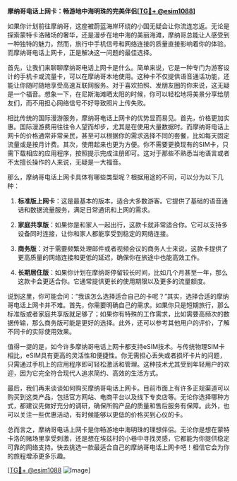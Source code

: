 **摩纳哥电话上网卡：畅游地中海明珠的完美伴侣[[TG💪+ @esim1088](https://t.me/s/esim1088)]**

如果你计划前往摩纳哥，这座被蔚蓝海岸环绕的小国无疑会让你流连忘返。无论是探索蒙特卡洛赌场的奢华，还是漫步在地中海的美丽海滩，摩纳哥总能让人感受到一种独特的魅力。然而，旅行中手机信号和网络连接的质量直接影响着你的体验。而摩纳哥电话上网卡，正是解决这一问题的最佳选择。

首先，让我们来聊聊摩纳哥电话上网卡是什么。简单来说，它是一种专门为游客设计的手机卡或流量卡，可以在摩纳哥本地使用。这种卡不仅提供语音通话功能，还能让你随时随地享受高速互联网服务。对于喜欢拍照、发朋友圈的你来说，这无疑是一个福音。想象一下，在尼斯海滩晒太阳的时候，你可以轻松地将美景分享给朋友们，而不用担心网络信号不好导致照片上传失败。

相比传统的国际漫游服务，摩纳哥电话上网卡的优势显而易见。首先，价格更加实惠。国际漫游费用往往令人望而却步，尤其是在使用大量数据时。而摩纳哥电话上网卡的价格通常非常亲民，甚至可以根据你的需求选择不同的套餐，比如每天固定流量或是按月计费。其次，使用起来也更为方便。你不需要更换现有的SIM卡，只需下载相应的应用程序，按照提示完成注册即可。这对于那些不熟悉当地语言或者不太擅长操作的人来说，无疑是一大福音。

那么，摩纳哥电话上网卡具体有哪些类型呢？根据用途的不同，可以分为以下几种：

1. **标准版上网卡**：这是最基本的版本，适合大多数游客。它提供了基础的语音通话和数据流量服务，满足日常通讯和上网的需求。
   
2. **家庭共享版**：如果你是和家人一起出行，这款卡就非常适合你。它可以支持多设备同时连接，让你和家人都能享受到稳定的网络连接。

3. **商务版**：对于需要频繁处理邮件或者视频会议的商务人士来说，这款卡提供了更高质量的网络连接和更低的延迟，确保你在旅途中也能高效工作。

4. **长期居住版**：如果你计划在摩纳哥停留较长时间，比如几个月甚至一年，那么这款卡会更适合你。它通常提供更长的使用期限以及更多的流量额度。

说到这里，你可能会问：“我该怎么选择适合自己的卡呢？”其实，选择合适的摩纳哥电话上网卡并不难。首先，你需要明确自己的需求。如果你只是短期旅行，那么标准版或者家庭共享版就足够了；如果你有特殊的工作需求，比如需要高频次的数据传输，那么商务版可能是更好的选择。此外，还可以参考其他用户的评价，了解不同卡的实际使用效果。

值得一提的是，如今许多摩纳哥电话上网卡都支持eSIM技术。与传统物理SIM卡相比，eSIM具有更高的灵活性和便捷性。你无需担心丢失或者损坏卡片的问题，只需通过手机上的应用程序即可轻松激活和管理。这种技术尤其受到年轻用户的欢迎，因为它完全符合现代人追求简约、高效的生活方式。

最后，我们再来谈谈如何购买摩纳哥电话上网卡。目前市面上有许多正规渠道可以购买到这类产品，包括官方网站、电商平台以及线下专卖店等。无论你选择哪种方式，都建议先做好充分的调研，确保所购产品的质量和售后服务有保障。此外，也可以关注一些优惠活动，有时候能够以更低的价格买到心仪的卡。

总而言之，摩纳哥电话上网卡是你畅游地中海明珠的理想伴侣。无论你是想在蒙特卡洛的赌场里享受刺激，还是想在埃兹村的小巷中寻找灵感，它都能为你提供稳定可靠的网络支持。快去挑选一款最适合自己的摩纳哥电话上网卡吧！相信它会为你的旅程增添更多乐趣。

[[TG💪+ @esim1088](https://t.me/s/esim1088) ![Image](https://i.postimg.cc/4NQfJmqS/Snipaste-2025-05-13-00-14-12.png)]